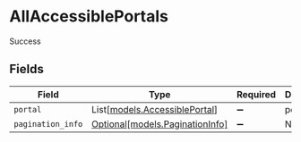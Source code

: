 # AllAccessiblePortals

Success


## Fields

| Field                                                          | Type                                                           | Required                                                       | Description                                                    |
| -------------------------------------------------------------- | -------------------------------------------------------------- | -------------------------------------------------------------- | -------------------------------------------------------------- |
| `portal`                                                       | List[[models.AccessiblePortal](../models/accessibleportal.md)] | :heavy_minus_sign:                                             | portals                                                        |
| `pagination_info`                                              | [Optional[models.PaginationInfo]](../models/paginationinfo.md) | :heavy_minus_sign:                                             | N/A                                                            |